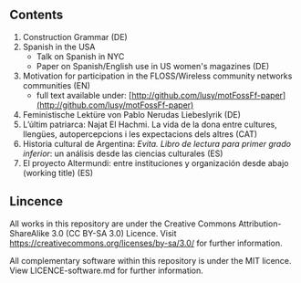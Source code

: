 Contents
--------
1. Construction Grammar (DE)
2. Spanish in the USA
   * Talk on Spanish in NYC
   * Paper on Spanish/English use in US women's magazines (DE)
3. Motivation for participation in the FLOSS/Wireless community networks communities (EN)
   * full text available under: [http://github.com/lusy/motFossFf-paper](http://github.com/lusy/motFossFf-paper)
4. Feministische Lektüre von Pablo Nerudas Liebeslyrik (DE)
5. L’últim patriarca: Najat El Hachmi. La vida de la dona entre cultures, llengües, autopercepcions i les expectacions dels altres (CAT)
6. Historia cultural de Argentina: *Evita. Libro de lectura para primer grado inferior*: un análisis desde las ciencias culturales (ES)
7. El proyecto Altermundi: entre instituciones y organización desde abajo (working title) (ES)


Lincence
--------
All works in this repository are under the Creative Commons Attribution-ShareAlike 3.0 (CC BY-SA 3.0) Licence.
Visit https://creativecommons.org/licenses/by-sa/3.0/ for further information.

All complementary software within this repository is under the MIT licence.
View LICENCE-software.md for further information.
